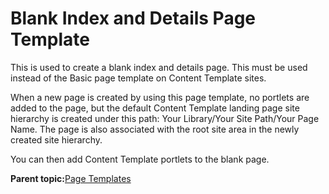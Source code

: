 # Blank Index and Details Page Template 

This is used to create a blank index and details page. This must be used instead of the Basic page template on Content Template sites.

When a new page is created by using this page template, no portlets are added to the page, but the default Content Template landing page site hierarchy is created under this path: Your Library/Your Site Path/Your Page Name. The page is also associated with the root site area in the newly created site hierarchy.

You can then add Content Template portlets to the blank page.

**Parent topic:**[Page Templates ](../ctc/ctc-assets-page-templates.md)

